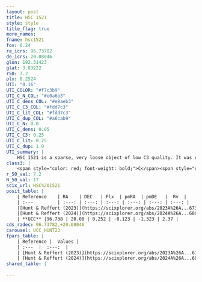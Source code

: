 ```yaml
---
layout: post
title: HSC 1521
style: style
title_flag: true
more_names: 
fname: hsc1521
fov: 0.24
ra_icrs: 96.73782
de_icrs: 20.08046
glon: 192.31423
glat: 3.83222
r50: 7.2
plx: 0.2524
UTI: "0.16"
UTI_COLOR: "#f7c3b9"
UTI_C_N_COL: "#e0a6b3"
UTI_C_dens_COL: "#e8aeb3"
UTI_C_C3_COL: "#fdd7c3"
UTI_C_lit_COL: "#fdd7c3"
UTI_C_dup_COL: "#a6cab9"
UTI_C_N: 0.0
UTI_C_dens: 0.05
UTI_C_C3: 0.25
UTI_C_lit: 0.25
UTI_C_dup: 1.0
UTI_summary: |
    HSC 1521 is a sparse, very loose object of low C3 quality. It was recently reported in the literature.<br><br><span style="color: #99180f; font-weight: bold;">Warning: </span>contains less than 25 stars with <i>P>0.5</i> estimated.
class3: |
    <span style="color: red; font-weight: bold;">C</span><span style="color: red; font-weight: bold;">C</span>
r_50_val: 7.2
N_50_val: 17
scix_url: HSC%201521
posit_table: |
    | Reference    | RA    | DEC   | Plx  | pmRA  | pmDE   |  Rv  |
    | :---         | :---: | :---: | :---: | :---: | :---: | :---: |
    |[Hunt & Reffert (2023)](https://scixplorer.org/abs/2023A%26A...673A.114H) | 96.694 | 20.084 | 0.272 | -0.104 | -1.318 | -- |
    |[Hunt & Reffert (2024)](https://scixplorer.org/abs/2024A%26A...686A..42H) | 96.694 | 20.084 | 0.272 | -0.104 | -1.318 | -- |
    | **UCC** |96.738 | 20.08 | 0.252 | -0.123 | -1.323 | 2.37 | 
cds_radec: 96.73782,+20.08046
carousel: UCC_HUNT23
fpars_table: |
    | Reference |  Values |
    | :---  |  :---:  |
    | [Hunt & Reffert (2023)](https://scixplorer.org/abs/2023A%26A...673A.114H) | `AV50=1.301, diffAV50=0.659, MOD50=12.573, logAge50=7.794` |
    | [Hunt & Reffert (2024)](https://scixplorer.org/abs/2024A%26A...686A..42H) | `MassJ=124.120` |
shared_table: |
    
---
```

